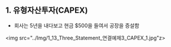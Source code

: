 ## 1. 유형자산투자(CAPEX)

- 회사는 5년을 내다보고 현금 $500을 들여서 공장을 증설함

<img src="../Img/1_13_Three_Statement_연결예제3_CAPEX_1.jpg"z>